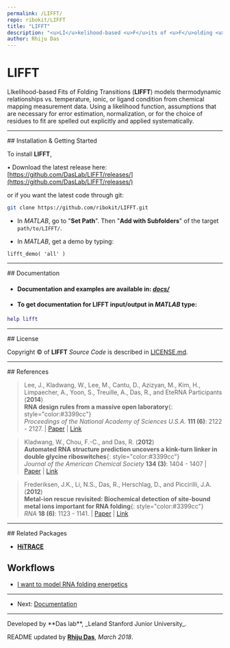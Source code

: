 ```yaml
---
permalink: /LIFFT/
repo: ribokit/LIFFT
title: "LIFFT"
description: "<u>LI</u>kelihood-based <u>F</u>its of <u>F</u>olding <u>T</u>ransitions"
author: Rhiju Das
---
```


# LIFFT

LIkelihood-based Fits of Folding Transitions (**LIFFT**) models thermodynamic relationships vs. temperature, ionic, or ligand condition from chemical mapping measurement data. Using a likelihood function, assumptions that are necessary for error estimation, normalization, or for the choice of residues to fit are spelled out explicitly and applied systematically.

<hr/>
## Installation & Getting Started

To install **LIFFT**, 

• Download the latest release here: [https://github.com/DasLab/LIFFT/releases/](https://github.com/DasLab/LIFFT/releases/)

or if you want the latest code through git:


```bash
git clone https://github.com/ribokit/LIFFT.git
```

- In *MATLAB*, go to "**Set Path**". Then "**Add with Subfolders**" of the target `path/to/LIFFT/`.

- In *MATLAB*, get a demo by typing:
```
lifft_demo( 'all' )
```

<hr/>
## Documentation

* #### Documentation and examples are available in: [*docs/*](docs/)

* #### To get documentation for LIFFT input/output in *MATLAB* type:

```matlab
help lifft
```

<hr/>
## License

Copyright &copy; of **LIFFT** _Source Code_ is described in [LICENSE.md](https://github.com/ribokit/LIFFT/blob/master/LICENSE.md).

<hr/>
## References

>Lee, J., Kladwang, W., Lee, M., Cantu, D., Azizyan, M., Kim, H., Limpaecher, A., Yoon, S., Treuille, A., Das, R., and EteRNA Participants (**2014**)<br/>
>**RNA design rules from a massive open laboratory**{: style="color:#3399cc"}<br/>
>*Proceedings of the National Academy of Sciences U.S.A.* **111 (6)**: 2122 - 2127. | [Paper](https://daslab.stanford.edu/site_data/pub_pdf/2014_Lee_PNAS.pdf) | [Link](http://www.pnas.org/content/111/6/2122)

>Kladwang, W., Chou, F.-C., and Das, R. (**2012**)<br/>
>**Automated RNA structure prediction uncovers a kink-turn linker in double glycine riboswitches**{: style="color:#3399cc"}<br/>
>*Journal of the American Chemical Society* **134 (3)**: 1404 - 1407 | [Paper](https://daslab.stanford.edu/site_data/pub_pdf/2012_Kladwang_JACS.pdf) | [Link](http://pubs.acs.org/doi/abs/10.1021/ja2093508)

>Frederiksen, J.K., Li, N.S., Das, R., Herschlag, D., and Piccirilli, J.A. (**2012**)<br/>
>**Metal-ion rescue revisited: Biochemical detection of site-bound metal ions important for RNA folding**{: style="color:#3399cc"}<br/>
>*RNA* **18 (6)**: 1123 - 1141. | [Paper](https://daslab.stanford.edu/site_data/pub_pdf/2012_Frederiksen_RNA.pdf) | [Link](http://rnajournal.cshlp.org/content/18/6/1123)

<hr/>
## Related Packages

* [**HiTRACE**](/HiTRACE/)

## Workflows
* [I want to model RNA folding energetics](/workflows/folding_energetics/)

<hr/>

* Next: [Documentation ](/LIFFT/docs/)

<hr/>
Developed by **Das lab**, _Leland Stanford Junior University_.

README updated by [**Rhiju Das**](https://github.com/rhiju), *March 2018*.

